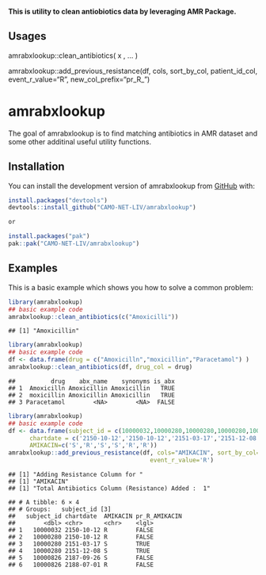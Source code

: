 
**This is utility to clean antiobiotics data by leveraging AMR
Package.**

## Usages

amrabxlookup::clean_antibiotics( x , … )

amrabxlookup::add_previous_resistance(df, cols, sort_by_col,
patient_id_col, event_r_value=“R”, new_col_prefix=“pr_R\_”)

# amrabxlookup

<!-- badges: start -->
<!-- badges: end -->

The goal of amrabxlookup is to find matching antibiotics in AMR dataset
and some other additinal useful utility functions.

## Installation

You can install the development version of amrabxlookup from
[GitHub](https://github.com/) with:

``` r
install.packages("devtools")
devtools::install_github("CAMO-NET-LIV/amrabxlookup")

or

install.packages("pak")
pak::pak("CAMO-NET-LIV/amrabxlookup")

```

## Examples

This is a basic example which shows you how to solve a common problem:

``` r
library(amrabxlookup)
## basic example code
amrabxlookup::clean_antibiotics(c("Amoxicilli"))
```

    ## [1] "Amoxicillin"

``` r
library(amrabxlookup)
## basic example code
df <- data.frame(drug = c("Amoxicilln","moxicillin","Paracetamol") )
amrabxlookup::clean_antibiotics(df, drug_col = drug)
```

    ##          drug    abx_name    synonyms is_abx
    ## 1  Amoxicilln Amoxicillin Amoxicillin   TRUE
    ## 2  moxicillin Amoxicillin Amoxicillin   TRUE
    ## 3 Paracetamol        <NA>        <NA>  FALSE

``` r
library(amrabxlookup)
## basic example code
df <- data.frame(subject_id = c(10000032,10000280,10000280,10000280,10000826,10000826),
      chartdate = c('2150-10-12','2150-10-12','2151-03-17','2151-12-08','2187-09-26','2188-07-01'),
      AMIKACIN=c('S','R','S','S','R','R'))
amrabxlookup::add_previous_resistance(df, cols="AMIKACIN", sort_by_col='chartdate',patient_id_col='subject_id',
                                        event_r_value='R')
```

    ## [1] "Adding Resistance Column for "
    ## [1] "AMIKACIN"
    ## [1] "Total Antibiotics Column (Resistance) Added :  1"

    ## # A tibble: 6 × 4
    ## # Groups:   subject_id [3]
    ##   subject_id chartdate  AMIKACIN pr_R_AMIKACIN
    ##        <dbl> <chr>      <chr>    <lgl>        
    ## 1   10000032 2150-10-12 R        FALSE        
    ## 2   10000280 2150-10-12 R        FALSE        
    ## 3   10000280 2151-03-17 S        TRUE         
    ## 4   10000280 2151-12-08 S        TRUE         
    ## 5   10000826 2187-09-26 S        FALSE        
    ## 6   10000826 2188-07-01 R        FALSE
